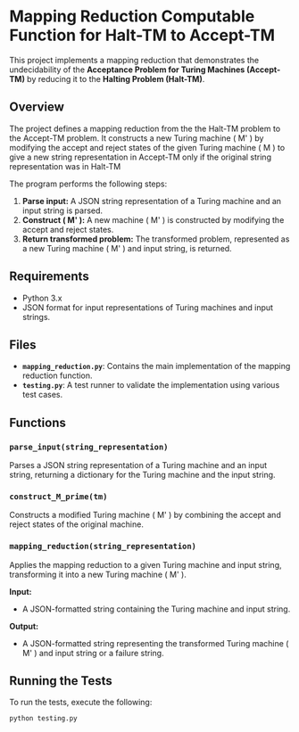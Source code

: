 # Mapping Reduction Computable Function for Halt-TM to Accept-TM

This project implements a mapping reduction that demonstrates the undecidability of the **Acceptance Problem for Turing Machines (Accept-TM)** by reducing it to the **Halting Problem (Halt-TM)**. 

## Overview

The project defines a mapping reduction from the the Halt-TM problem to the Accept-TM problem. It constructs a new Turing machine \( M' \) by modifying the accept and reject states of the given Turing machine \( M \) to give a new string representation in Accept-TM only if the original string representation was in Halt-TM

The program performs the following steps:
1. **Parse input:** A JSON string representation of a Turing machine and an input string is parsed.
2. **Construct \( M' \):** A new machine \( M' \) is constructed by modifying the accept and reject states.
3. **Return transformed problem:** The transformed problem, represented as a new Turing machine \( M' \) and input string, is returned.

## Requirements

- Python 3.x
- JSON format for input representations of Turing machines and input strings.

## Files

- **`mapping_reduction.py`**: Contains the main implementation of the mapping reduction function.
- **`testing.py`**: A test runner to validate the implementation using various test cases.

## Functions

### `parse_input(string_representation)`
Parses a JSON string representation of a Turing machine and an input string, returning a dictionary for the Turing machine and the input string.

### `construct_M_prime(tm)`
Constructs a modified Turing machine \( M' \) by combining the accept and reject states of the original machine.

### `mapping_reduction(string_representation)`
Applies the mapping reduction to a given Turing machine and input string, transforming it into a new Turing machine \( M' \).

**Input:**
- A JSON-formatted string containing the Turing machine and input string.

**Output:**
- A JSON-formatted string representing the transformed Turing machine \( M' \) and input string or a failure string.

## Running the Tests

To run the tests, execute the following:

```bash
python testing.py
